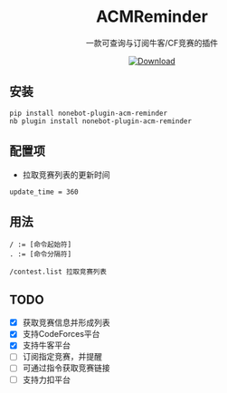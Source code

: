 <div align="center">

# ACMReminder

一款可查询与订阅牛客/CF竞赛的插件

<a href="https://pypi.python.org/pypi/nonebot-plugin-acm-reminder">
    <img src="https://img.shields.io/pypi/dm/nonebot-plugin-acm-reminder?style=for-the-badge" alt="Download">
</a>

</div>

## 安装

```
pip install nonebot-plugin-acm-reminder
nb plugin install nonebot-plugin-acm-reminder
```

## 配置项

* 拉取竞赛列表的更新时间
```
update_time = 360
```

## 用法

```
/ := [命令起始符]
. := [命令分隔符]

/contest.list 拉取竞赛列表
```

## TODO

- [x] 获取竞赛信息并形成列表
- [x] 支持CodeForces平台
- [x] 支持牛客平台
- [ ] 订阅指定竞赛，并提醒
- [ ] 可通过指令获取竞赛链接
- [ ] 支持力扣平台
